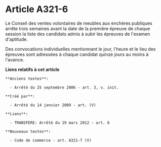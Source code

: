 # Article A321-6

Le Conseil des ventes volontaires de meubles aux enchères publiques arrête trois semaines avant la date de la première
épreuve de chaque session la liste des candidats admis à subir les épreuves de l'examen d'aptitude.

Des convocations individuelles mentionnant le jour, l'heure et le lieu des épreuves sont adressées à chaque candidat quinze
jours au moins à l'avance.

**Liens relatifs à cet article**

	**Anciens textes**:

	  - Arrêté du 25 septembre 2006 - art. 3, v. init.

	**Créé par**:

	  - Arrêté du 14 janvier 2009 - art. (V)

	**Liens**:

	  - TRANSFERE: Arrêté du 19 mars 2012 - art. 6

	**Nouveaux textes**:

	  - Code de commerce - art. A321-7 (V)
